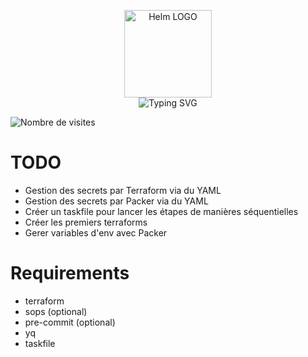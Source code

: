 <p align="center">
    <img src="https://avatars.githubusercontent.com/u/82603435?v=4" width="140px" alt="Helm LOGO"/>
    <br>
    <img src="https://readme-typing-svg.herokuapp.com?font=Fira+Code&pause=1000&center=true&vCenter=true&width=435&lines=GitOps;deployer-un-k3s;deployer-un-pfsense;deployer-un-proxmox" alt="Typing SVG" />
</p>

![Nombre de visites](https://visitor-badge.deta.dev/badge?page_id=qjoly.gitops)

# TODO

- Gestion des secrets par Terraform via du YAML
- Gestion des secrets par Packer via du YAML
- Créer un taskfile pour lancer les étapes de manières séquentielles
- Créer les premiers terraforms
- Gerer variables d'env avec Packer


# Requirements
- terraform
- sops (optional)
- pre-commit (optional)
- yq 
- taskfile
